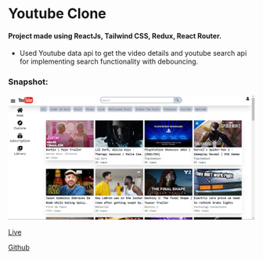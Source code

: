 # Youtube Clone
#### Project made using ReactJs, Tailwind CSS, Redux, React Router.
- Used Youtube data api to get the video details and youtube search api for implementing search functionality with debouncing.
### Snapshot:
![Home](src/assets/HomePage.jpg)

[Live]()

[Github]()